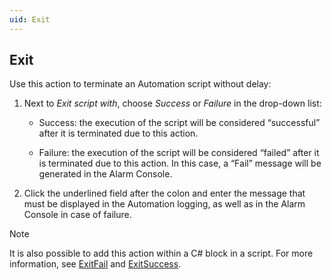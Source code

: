 ```yaml
---
uid: Exit
---
```


## Exit

Use this action to terminate an Automation script without delay:

1. Next to *Exit script with*, choose *Success* or *Failure* in the drop-down list:

    - Success: the execution of the script will be considered “successful” after it is terminated due to this action.

    - Failure: the execution of the script will be considered “failed” after it is terminated due to this action. In this case, a “Fail” message will be generated in the Alarm Console.

2. Click the underlined field after the colon and enter the message that must be displayed in the Automation logging, as well as in the Alarm Console in case of failure.

> [!NOTE]
> It is also possible to add this action within a C# block in a script. For more information, see [ExitFail](../../part_7/CsharpReference/Engine_methods.md#exitfail) and [ExitSuccess](../../part_7/CsharpReference/Engine_methods.md#exitsuccess).
>
